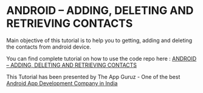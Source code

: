 ANDROID – ADDING, DELETING AND RETRIEVING CONTACTS
======================================================

Main objective of this tutorial is to help you to getting, adding and deleting the contacts from android device.



You can find complete tutorial on how to use the code repo here : <a href="http://www.theappguruz.com/blog/android-adding-deleting-retrieving-contacts/">ANDROID – ADDING, DELETING AND RETRIEVING CONTACTS</a>

This Tutorial has been presented by The App Guruz - One of the best <a href="http://www.theappguruz.com/android-app-development/">Android App Development Company in India</a>
